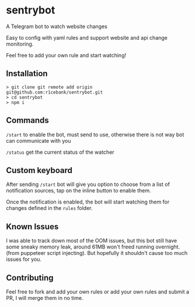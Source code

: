 # sentrybot

A Telegram bot to watch website changes

Easy to config with yaml rules and support website and api change monitoring.

Feel free to add your own rule and start watching!

## Installation

```
> git clone git remote add origin git@github.com:r1cebank/sentrybot.git
> cd sentrybot
> npm i
```

## Commands

`/start` to enable the bot, must send to use, otherwise there is not way bot can communicate with you

`/status` get the current status of the watcher

## Custom keyboard

After sending `/start` bot will give you option to choose from a list of notification sources, tap on the inline button to enable them.

Once the notification is enabled, the bot will start watching them for changes defined in the `rules` folder.

## Known Issues

I was able to track down most of the OOM issues, but this bot still have some sneaky memory leak, around 61MB won't freed running overnight. (from puppeteer script injecting). But hopefully it shouldn't cause too much issues for you.

## Contributing

Feel free to fork and add your own rules or add your own rules and submit a PR, I will merge them in no time.
